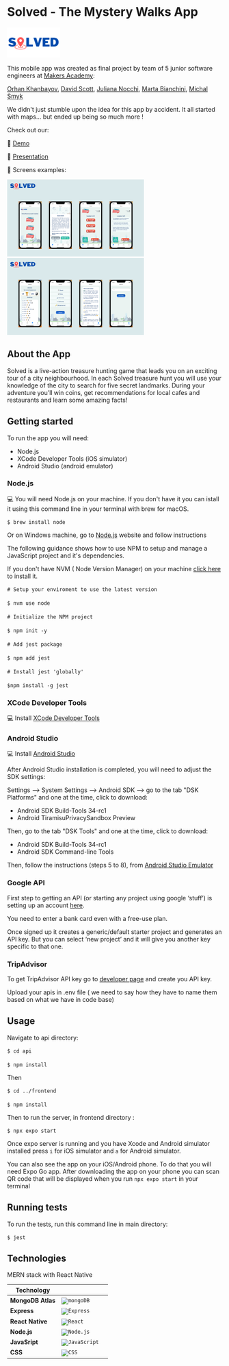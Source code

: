 <!-- The title of the project
What the project is/what it does -->
<!-- How to install it (what to clone, what to run to get all dependencies)
How to run it (is it a command line tool? Do you have to load it into IRB? Is it a web application? What port needs to be used?)
How to run the tests




Configuration instructions
A file manifest (list of files included)
Copyright and licensing information
Contact information for the distributor or programmer
Known bugs
Troubleshooting
Credits and acknowledgements
A changelog (usually for programmers)
A news section (usually for users) -->

# Solved - The Mystery Walks App

<img height="70" src='./frontend/src/images/solved-logo-short.png'/>

This mobile app was created as final project by team of 5 junior software engineers at [Makers Academy](https://makers.tech/):

[Orhan Khanbayov](https://github.com/orhankhanbayov),
[David Scott](https://github.com/sirdavy),
[Juliana Nocchi](https://github.com/junocchi),
[Marta Bianchini](https://github.com/MartaBia),
[Michal Smyk](https://github.com/MichalSmyk)

We didn't just stumble upon the idea for this app by accident. It all started with maps... but ended up being so much more !

Check out our:

🚀 [Demo]()

🚀 [Presentation](https://drive.google.com/file/d/1WXGYuqBnRJGck4d0YvFUk2NJafbDZ2mq/view?usp=sharing)

🚀 Screens examples:

<img height="180" src='./frontend/src/images/Solved-page1.1.png'/>

<img height="180" src='./frontend/src/images/Solved-page1.2.png'/>

## About the App

Solved is a live-action treasure hunting game that leads you on an exciting tour of a city neighbourhood. In each Solved treasure hunt you will use your knowledge of the city to search for five secret landmarks. During your adventure you’ll win coins, get recommendations for local cafes and restaurants and learn some amazing facts!

## Getting started

To run the app you will need:

- Node.js
- XCode Developer Tools (iOS simulator)
- Android Studio (android emulator)

### Node.js

💻 You will need Node.js on your machine. If you don't have it you can istall it using this command line in your terminal with brew for macOS.

```
$ brew install node
```

Or on Windows machine, go to [Node.js](https://nodejs.org/en/) website and follow instructions

The following guidance shows how to use NPM to setup and manage a JavaScript project and it's dependencies.

If you don't have NVM ( Node Version Manager) on your machine [click here](https://github.com/nvm-sh/nvm#installing-and-updating) to install it.

```
# Setup your enviroment to use the latest version

$ nvm use node

# Initialize the NPM project

$ npm init -y

# Add jest package

$ npm add jest

# Install jest 'globally'

$npm install -g jest

```

### XCode Developer Tools

💻 Install [XCode Developer Tools](https://apps.apple.com/us/app/xcode/id497799835?mt=12)

### Android Studio

💻 Install [Android Studio](https://developer.android.com/studio#:~:text=Android%20Studio%20can%20be%20installed,in%20a%20few%20simple%20clicks.)

After Android Studio installation is completed, you will need to adjust the SDK settings:

Settings --> System Settings --> Android SDK --> go to the tab "DSK Platforms" and one at the time, click to download:

- Android SDK Build-Tools 34-rc1
- Android TiramisuPrivacySandbox Preview

Then, go to the tab "DSK Tools" and one at the time, click to download:

- Android SDK Build-Tools 34-rc1
- Android SDK Command-line Tools

Then, follow the instructions (steps 5 to 8), from [Android Studio Emulator](https://docs.expo.dev/workflow/android-studio-emulator/)

### Google API

<!-- Orhan can you say that features have to be enabled in google API key  -->

First step to getting an API (or starting any project using google ‘stuff’) is setting up an account [here](https://console.cloud.google.com/google/maps-apis/discover?utm_source=Docs_GS_Button&ref=https:%2F%2Fdevelopers.google.com%2Fmaps%2F&pli=1).

You need to enter a bank card even with a free-use plan.

Once signed up it creates a generic/default starter project and generates an API key. But you can select ‘new project’ and it will give you another key specific to that one.

### TripAdvisor

To get TripAdvisor API key go to [developer page](https://www.tripadvisor.com/developers) and create you API key.

<!-- TODO -->

Upload your apis in .env file ( we need to say how they have to name them based on what we have in code base)

## Usage

<!-- mention any scripts -->
<!-- (is it a command line tool? Do you have to load it into IRB? Is it a web application? What port needs to be used?) -->

Navigate to api directory:

```
$ cd api

$ npm install
```

Then

```
$ cd ../frontend

$ npm install
```

Then to run the server, in frontend directory :

```
$ npx expo start
```

Once expo server is running and you have Xcode and Android simulator installed press `i` for iOS simulator and `a` for Android simulator.

You can also see the app on your iOS/Android phone.
To do that you will need Expo Go app. After downloading the app on your phone you can scan QR code that will be displayed when you run `npx expo start` in your terminal

## Running tests

To run the tests, run this command line in main directory:

```
$ jest
```

## Technologies

MERN stack with React Native

| Technology        |                                                                                                                                                                                  |     |
| ----------------- | -------------------------------------------------------------------------------------------------------------------------------------------------------------------------------- | --- |
| **MongoDB Atlas** | <code><img height="50" src="https://user-images.githubusercontent.com/25181517/182884177-d48a8579-2cd0-447a-b9a6-ffc7cb02560e.png" alt="mongoDB" title="mongoDB" /></code>       |
| **Express**       | <code><img height="50" src="https://user-images.githubusercontent.com/25181517/183859966-a3462d8d-1bc7-4880-b353-e2cbed900ed6.png" alt="Express" title="Express" /></code>       |
| **React Native**  | <code><img height="50" src="https://user-images.githubusercontent.com/25181517/183897015-94a058a6-b86e-4e42-a37f-bf92061753e5.png" alt="React" title="React" /></code>           |
| **Node.js**       | <code><img height="50" src="https://user-images.githubusercontent.com/25181517/183568594-85e280a7-0d7e-4d1a-9028-c8c2209e073c.png" alt="Node.js" title="Node.js" /></code>       |
| **JavaSript**     | <code><img height="50" src="https://user-images.githubusercontent.com/25181517/117447155-6a868a00-af3d-11eb-9cfe-245df15c9f3f.png" alt="JavaScript" title="JavaScript" /></code> |
| **CSS**           | <code><img height="50" src="https://user-images.githubusercontent.com/25181517/183898674-75a4a1b1-f960-4ea9-abcb-637170a00a75.png" alt="CSS" title="CSS" /></code>               |
